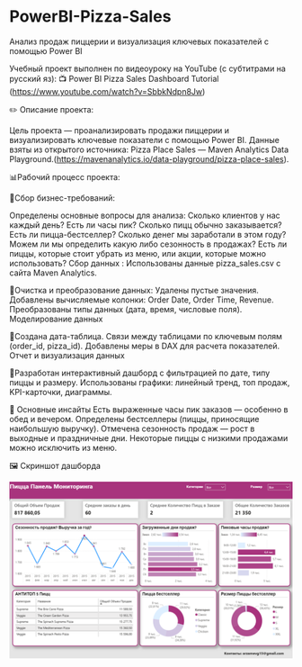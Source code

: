 # PowerBI-Pizza-Sales
 Анализ продаж пиццерии и визуализация ключевых показателей с помощью Power BI
 
Учебный проект выполнен по видеоуроку на YouTube (с субтитрами на русский яз):
📺 Power BI Pizza Sales Dashboard Tutorial (https://www.youtube.com/watch?v=SbbkNdpn8Jw)

✏️ Описание проекта: 

Цель проекта — проанализировать продажи пиццерии и визуализировать ключевые показатели с помощью Power BI.
Данные взяты из открытого источника: Pizza Place Sales — Maven Analytics Data Playground.(https://mavenanalytics.io/data-playground/pizza-place-sales).

📊Рабочий процесс проекта:

🔹Сбор бизнес-требований: 

Определены основные вопросы для анализа:
Сколько клиентов у нас каждый день? Есть ли часы пик?
Сколько пицц обычно заказывается?
Есть ли пицца-бестселлер?
Сколько денег мы заработали в этом году? Можем ли мы определить какую либо сезонность в продажах?
Есть ли пиццы, которые стоит убрать из меню, или акции, которые можно использовать?
Сбор данных : Использованы данные pizza_sales.csv с сайта Maven Analytics.

🔹Очистка и преобразование данных:
Удалены пустые значения.
Добавлены вычисляемые колонки: Order Date, Order Time, Revenue.
Преобразованы типы данных (дата, время, числовые поля).
Моделирование данных

🔹Создана дата-таблица.
Связи между таблицами по ключевым полям (order_id, pizza_id).
Добавлены меры в DAX для расчета показателей.
Отчет и визуализация данных

🔹Разработан интерактивный дашборд с фильтрацией по дате, типу пиццы и размеру.
Использованы графики: линейный тренд, топ продаж, KPI-карточки, диаграммы.

🔹 Основные инсайты
Есть выраженные часы пик заказов — особенно в обед и вечером.
Определены бестселлеры (пиццы, приносящие наибольшую выручку).
Отмечена сезонность продаж — рост в выходные и праздничные дни.
Некоторые пиццы с низкими продажами можно исключить из меню.

🖼️ Скриншот дашборда

![Dashboard Preview](PowerBI-Pizza-Sales-Data-Analysis.png)
